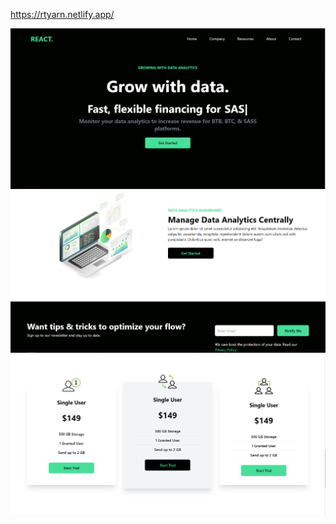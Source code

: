 https://rtyarn.netlify.app/

![App view](./public/1.PNG)
![App view](./public/2.PNG)
![App view](./public/3.PNG)
